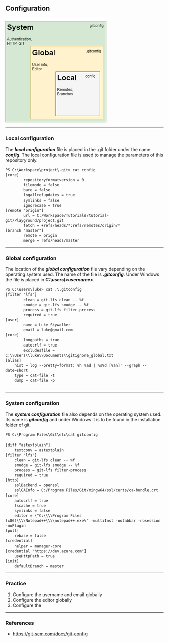 ## Configuration

![Configuration Model](../Assets/images/git-configuration-model.png)

-------------------------------------------------------------------------------
### Local configuration

The ***local configuration*** file is placed in the .git folder under the name
***config***. The local configuration file is used to manage the parameters
of this repository only.

```shell
PS C:\Workspace\project\.git> cat config
[core]
        repositoryformatversion = 0
        filemode = false
        bare = false
        logallrefupdates = true
        symlinks = false
        ignorecase = true
[remote "origin"]
        url = C:/Workspace/Tutorials/tutorial-git/Playground/project.git
        fetch = +refs/heads/*:refs/remotes/origin/*
[branch "master"]
        remote = origin
        merge = refs/heads/master
```

-------------------------------------------------------------------------------
### Global configuration

The location of the ***global configuration*** file vary depending on the
operating system used. The name of the file is ***.gitconfig***. Under Windows
the file is placed in ***C:\users\\<username\>***.

```shell
PS C:\users\luke> cat .\.gitconfig
[filter "lfs"]
        clean = git-lfs clean -- %f
        smudge = git-lfs smudge -- %f
        process = git-lfs filter-process
        required = true
[user]
        name = Luke Skywalker
        email = luke@gmail.com
[core]
        longpaths = true
        autocrlf = true
        excludesfile = C:\\Users\\luke\\Documents\\gitignore_global.txt  
[alias]
	hist = log --pretty=format:'%h %ad | %s%d [%an]' --graph --date=short
	type = cat-file -t
	dump = cat-file -p
	        
```

-------------------------------------------------------------------------------
### System configuration

The ***system configuration*** file also depends on the operating system 
used. Its name is ***gitconfig*** and under Windows it is to be found in the 
installation folder of git.

```shell
PS C:\Program Files\Git\etc\cat gitconfig
 
[diff "astextplain"]
	textconv = astextplain
[filter "lfs"]
	clean = git-lfs clean -- %f
	smudge = git-lfs smudge -- %f
	process = git-lfs filter-process
	required = true
[http]
	sslBackend = openssl
	sslCAInfo = C:/Program Files/Git/mingw64/ssl/certs/ca-bundle.crt
[core]
	autocrlf = true
	fscache = true
	symlinks = false
	editor = \"C:\\\\Program Files (x86)\\\\Notepad++\\\\notepad++.exe\" -multiInst -notabbar -nosession -noPlugin
[pull]
	rebase = false
[credential]
	helper = manager-core
[credential "https://dev.azure.com"]
	useHttpPath = true
[init]
	defaultBranch = master
```

-------------------------------------------------------------------------------
### Practice

1. Configure the username and email globally
2. Configure the editor globally
3. Configure the 

-------------------------------------------------------------------------------
### References
- <https://git-scm.com/docs/git-config>